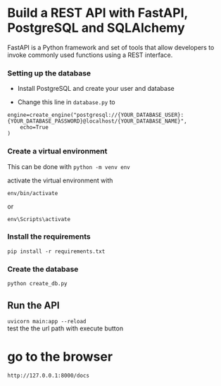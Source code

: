 # Build a REST API with FastAPI, PostgreSQL and SQLAlchemy
FastAPI is a Python framework and set of tools that allow developers to invoke commonly used functions using a REST interface. 



### Setting up the database

* Install PostgreSQL and create your user and database

* Change this line in ` database.py ` to 

``` 
engine=create_engine("postgresql://{YOUR_DATABASE_USER}:{YOUR_DATABASE_PASSWORD}@localhost/{YOUR_DATABASE_NAME}",
    echo=True
)
```

### Create a virtual environment
This can be done with 
``` python -m venv env ```

activate the virtual environment with 

``` 
env/bin/activate
```

or 

```
env\Scripts\activate
```



### Install the requirements 

``` 
pip install -r requirements.txt
```

### Create the database
``` python create_db.py ```

## Run the API
``` uvicorn main:app --reload ```  
test the the url path with execute button

# go to the browser  

``` http://127.0.0.1:8000/docs ``` 


